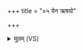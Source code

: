 +++
title = "०५ येन ऋषयो"

+++
<details><summary>मूलम् (VS)</summary>

येन॒ ऋष॑यो ब॒लमद्यो॑तयन्यु॒जा येनासु॑राणा॒मयु॑वन्त मा॒याः। येना॒ग्निना॑ प॒णीनिन्द्रो॑ जि॒गाय॒ स नो॑ मुञ्च॒त्वंह॑सः ॥
</details>